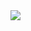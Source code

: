 <img src="https://cdn.discordapp.com/attachments/981951996682706954/1225882009352798208/image.png?ex=6622be96&is=66104996&hm=7c46378f5e11d03cda02bb0b23962e6577861487e1f31624a0b2149a8040af74&">
